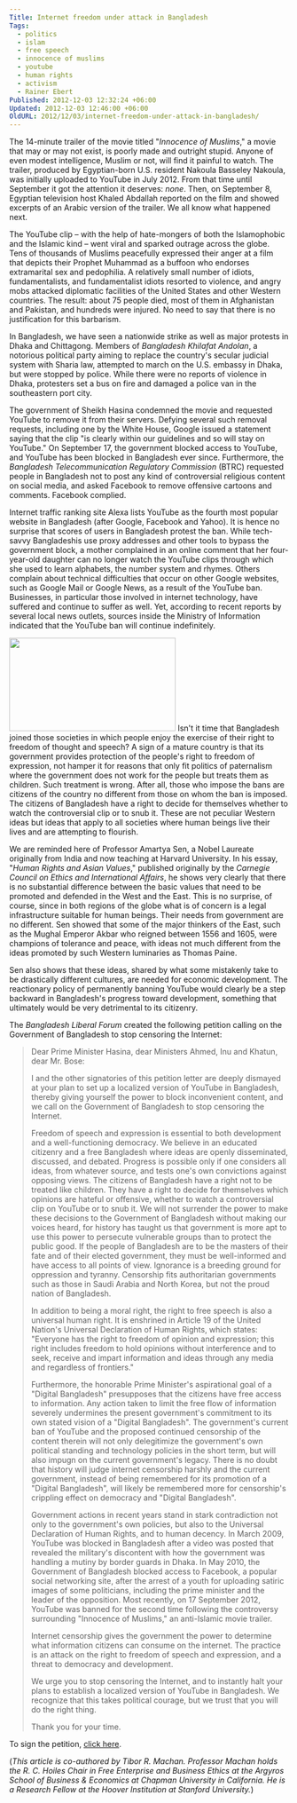 ```yaml
---
Title: Internet freedom under attack in Bangladesh
Tags:
  - politics
  - islam
  - free speech
  - innocence of muslims
  - youtube
  - human rights
  - activism
  - Rainer Ebert
Published: 2012-12-03 12:32:24 +06:00
Updated: 2012-12-03 12:46:00 +06:00
OldURL: 2012/12/03/internet-freedom-under-attack-in-bangladesh/
---
```


The 14-minute trailer of the movie titled "<em>Innocence of Muslims</em>," a movie that may or may not exist, is poorly made and outright stupid. Anyone of even modest intelligence, Muslim or not, will find it painful to watch. The trailer, produced by Egyptian-born U.S. resident Nakoula Basseley Nakoula, was initially uploaded to YouTube in July 2012. From that time until September it got the attention it deserves: <em>none</em>. Then, on September 8, Egyptian television host Khaled Abdallah reported on the film and showed excerpts of an Arabic version of the trailer. We all know what happened next.

The YouTube clip – with the help of hate-mongers of both the Islamophobic and the Islamic kind – went viral and sparked outrage across the globe. Tens of thousands of Muslims peacefully expressed their anger at a film that depicts their Prophet Muhammad as a buffoon who endorses extramarital sex and pedophilia. A relatively small number of idiots, fundamentalists, and fundamentalist idiots resorted to violence, and angry mobs attacked diplomatic facilities of the United States and other Western countries. The result: about 75 people died, most of them in Afghanistan and Pakistan, and hundreds were injured. No need to say that there is no justification for this barbarism.

In Bangladesh, we have seen a nationwide strike as well as major protests in Dhaka and Chittagong. Members of <em>Bangladesh Khilafat Andolan</em>, a notorious political party aiming to replace the country's secular judicial system with Sharia law, attempted to march on the U.S. embassy in Dhaka, but were stopped by police. While there were no reports of violence in Dhaka, protesters set a bus on fire and damaged a police van in the southeastern port city.

The government of Sheikh Hasina condemned the movie and requested YouTube to remove it from their servers. Defying several such removal requests, including one by the White House, Google issued a statement saying that the clip "is clearly within our guidelines and so will stay on YouTube." On September 17, the government blocked access to YouTube, and YouTube has been blocked in Bangladesh ever since. Furthermore, the <em>Bangladesh Telecommunication Regulatory Commission</em> (BTRC) requested people in Bangladesh not to post any kind of controversial religious content on social media, and asked Facebook to remove offensive cartoons and comments. Facebook complied.

Internet traffic ranking site Alexa lists YouTube as the fourth most popular website in Bangladesh (after Google, Facebook and Yahoo). It is hence no surprise that scores of users in Bangladesh protest the ban. While tech-savvy Bangladeshis use proxy addresses and other tools to bypass the government block, a mother complained in an online comment that her four-year-old daughter can no longer watch the YouTube clips through which she used to learn alphabets, the number system and rhymes. Others complain about technical difficulties that occur on other Google websites, such as Google Mail or Google News, as a result of the YouTube ban. Businesses, in particular those involved in internet technology, have suffered and continue to suffer as well. Yet, according to recent reports by several local news outlets, sources inside the Ministry of Information indicated that the YouTube ban will continue indefinitely.

<a href="https://enblog.muktomona.com/wp-content/uploads/2012/12/gqTWRcTMxcZbzTG-556x313-noPad.jpg"><img src="https://enblog.muktomona.com/wp-content/uploads/2012/12/gqTWRcTMxcZbzTG-556x313-noPad-300x168.jpg" alt="" width="300" height="168" class="alignright size-medium wp-image-1534" /></a>
Isn't it time that Bangladesh joined those societies in which people enjoy the exercise of their right to freedom of thought and speech? A sign of a mature country is that its government provides protection of the people's right to freedom of expression, not hamper it for reasons that only fit politics of paternalism where the government does not work for the people but treats them as children. Such treatment is wrong. After all, those who impose the bans are citizens of the country no different from those on whom the ban is imposed. The citizens of Bangladesh have a right to decide for themselves whether to watch the controversial clip or to snub it. These are not peculiar Western ideas but ideas that apply to all societies where human beings live their lives and are attempting to flourish.

We are reminded here of Professor Amartya Sen, a Nobel Laureate originally from India and now teaching at Harvard University. In his essay, "<em>Human Rights and Asian Values</em>," published originally by the <em>Carnegie Council on Ethics and International Affairs</em>, he shows very clearly that there is no substantial difference between the basic values that need to be promoted and defended in the West and the East. This is no surprise, of course, since in both regions of the globe what is of concern is a legal infrastructure suitable for human beings. Their needs from government are no different. Sen showed that some of the major thinkers of the East, such as the Mughal Emperor Akbar who reigned between 1556 and 1605, were champions of tolerance and peace, with ideas not much different from the ideas promoted by such Western luminaries as Thomas Paine.

Sen also shows that these ideas, shared by what some mistakenly take to be drastically different cultures, are needed for economic development. The reactionary policy of permanently banning YouTube would clearly be a step backward in Bangladesh's progress toward development, something that ultimately would be very detrimental to its citizenry.

The <em>Bangladesh Liberal Forum</em> created the following petition calling on the Government of Bangladesh to stop censoring the Internet:

<blockquote>Dear Prime Minister Hasina, dear Ministers Ahmed, Inu and Khatun, dear Mr. Bose: 

I and the other signatories of this petition letter are deeply dismayed at your plan to set up a localized version of YouTube in Bangladesh, thereby giving yourself the power to block inconvenient content, and we call on the Government of Bangladesh to stop censoring the Internet. 

Freedom of speech and expression is essential to both development and a well-functioning democracy. We believe in an educated citizenry and a free Bangladesh where ideas are openly disseminated, discussed, and debated. Progress is possible only if one considers all ideas, from whatever source, and tests one's own convictions against opposing views. The citizens of Bangladesh have a right not to be treated like children. They have a right to decide for themselves which opinions are hateful or offensive, whether to watch a controversial clip on YouTube or to snub it. We will not surrender the power to make these decisions to the Government of Bangladesh without making our voices heard, for history has taught us that government is more apt to use this power to persecute vulnerable groups than to protect the public good. If the people of Bangladesh are to be the masters of their fate and of their elected government, they must be well-informed and have access to all points of view. Ignorance is a breeding ground for oppression and tyranny. Censorship fits authoritarian governments such as those in Saudi Arabia and North Korea, but not the proud nation of Bangladesh. 

In addition to being a moral right, the right to free speech is also a universal human right. It is enshrined in Article 19 of the United Nation's Universal Declaration of Human Rights, which states: "Everyone has the right to freedom of opinion and expression; this right includes freedom to hold opinions without interference and to seek, receive and impart information and ideas through any media and regardless of frontiers." 

Furthermore, the honorable Prime Minister's aspirational goal of a "Digital Bangladesh" presupposes that the citizens have free access to information. Any action taken to limit the free flow of information severely undermines the present government's commitment to its own stated vision of a "Digital Bangladesh". The government's current ban of YouTube and the proposed continued censorship of the content therein will not only delegitimize the government's own political standing and technology policies in the short term, but will also impugn on the current government's legacy. There is no doubt that history will judge internet censorship harshly and the current government, instead of being remembered for its promotion of a "Digital Bangladesh", will likely be remembered more for censorship's crippling effect on democracy and "Digital Bangladesh". 

Government actions in recent years stand in stark contradiction not only to the government's own policies, but also to the Universal Declaration of Human Rights, and to human decency. In March 2009, YouTube was blocked in Bangladesh after a video was posted that revealed the military's discontent with how the government was handling a mutiny by border guards in Dhaka. In May 2010, the Government of Bangladesh blocked access to Facebook, a popular social networking site, after the arrest of a youth for uploading satiric images of some politicians, including the prime minister and the leader of the opposition. Most recently, on 17 September 2012, YouTube was banned for the second time following the controversy surrounding "Innocence of Muslims," an anti-Islamic movie trailer.

Internet censorship gives the government the power to determine what information citizens can consume on the internet. The practice is an attack on the right to freedom of speech and expression, and a threat to democracy and development.

We urge you to stop censoring the Internet, and to instantly halt your plans to establish a localized version of YouTube in Bangladesh. We recognize that this takes political courage, but we trust that you will do the right thing. 

Thank you for your time.</blockquote>

To sign the petition, <a href="https://www.change.org/petitions/government-of-bangladesh-stop-censoring-the-internet-2/"> click here</a>.

(<em>This article is co-authored by Tibor R. Machan. Professor Machan holds the R. C. Hoiles Chair in Free Enterprise and Business Ethics at the Argyros School of Business &amp; Economics at Chapman University in California. He is a Research Fellow at the Hoover Institution at Stanford University.</em>)
